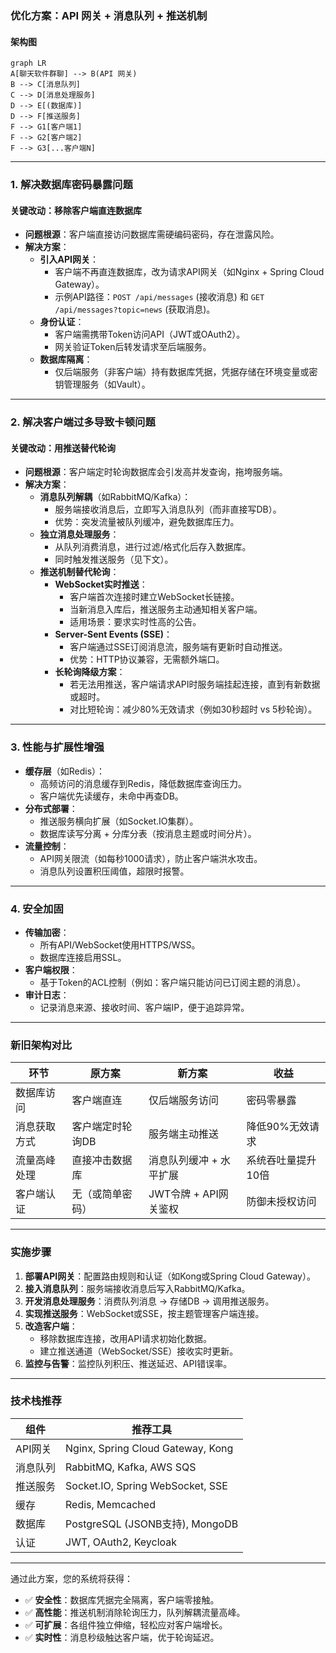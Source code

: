 ### **优化方案：API 网关 + 消息队列 + 推送机制**
#### **架构图**
```mermaid
graph LR
A[聊天软件群聊] --> B(API 网关)
B --> C[消息队列]
C --> D[消息处理服务]
D --> E[(数据库)]
D --> F[推送服务]
F --> G1[客户端1]
F --> G2[客户端2]
F --> G3[...客户端N]
```

---

### **1. 解决数据库密码暴露问题**
#### **关键改动：移除客户端直连数据库**
- **问题根源**：客户端直接访问数据库需硬编码密码，存在泄露风险。
- **解决方案**：
  - **引入API网关**：
    - 客户端不再直连数据库，改为请求API网关（如Nginx + Spring Cloud Gateway）。
    - 示例API路径：`POST /api/messages` (接收消息) 和 `GET /api/messages?topic=news` (获取消息)。
  - **身份认证**：
    - 客户端需携带Token访问API（JWT或OAuth2）。
    - 网关验证Token后转发请求至后端服务。
  - **数据库隔离**：
    - 仅后端服务（非客户端）持有数据库凭据，凭据存储在环境变量或密钥管理服务（如Vault）。

---

### **2. 解决客户端过多导致卡顿问题**
#### **关键改动：用推送替代轮询**
- **问题根源**：客户端定时轮询数据库会引发高并发查询，拖垮服务端。
- **解决方案**：
  - **消息队列解耦**（如RabbitMQ/Kafka）：
    - 服务端接收消息后，立即写入消息队列（而非直接写DB）。
    - 优势：突发流量被队列缓冲，避免数据库压力。
  - **独立消息处理服务**：
    - 从队列消费消息，进行过滤/格式化后存入数据库。
    - 同时触发推送服务（见下文）。
  - **推送机制替代轮询**：
    - **WebSocket实时推送**：
      - 客户端首次连接时建立WebSocket长链接。
      - 当新消息入库后，推送服务主动通知相关客户端。
      - 适用场景：要求实时性高的公告。
    - **Server-Sent Events (SSE)**：
      - 客户端通过SSE订阅消息流，服务端有更新时自动推送。
      - 优势：HTTP协议兼容，无需额外端口。
    - **长轮询降级方案**：
      - 若无法用推送，客户端请求API时服务端挂起连接，直到有新数据或超时。
      - 对比短轮询：减少80%无效请求（例如30秒超时 vs 5秒轮询）。

---

### **3. 性能与扩展性增强**
- **缓存层**（如Redis）：
  - 高频访问的消息缓存到Redis，降低数据库查询压力。
  - 客户端优先读缓存，未命中再查DB。
- **分布式部署**：
  - 推送服务横向扩展（如Socket.IO集群）。
  - 数据库读写分离 + 分库分表（按消息主题或时间分片）。
- **流量控制**：
  - API网关限流（如每秒1000请求），防止客户端洪水攻击。
  - 消息队列设置积压阈值，超限时报警。

---

### **4. 安全加固**
- **传输加密**：
  - 所有API/WebSocket使用HTTPS/WSS。
  - 数据库连接启用SSL。
- **客户端权限**：
  - 基于Token的ACL控制（例如：客户端只能访问已订阅主题的消息）。
- **审计日志**：
  - 记录消息来源、接收时间、客户端IP，便于追踪异常。

---

### **新旧架构对比**
| **环节**     | **原方案**       | **新方案**              | **收益**           |
| ------------ | ---------------- | ----------------------- | ------------------ |
| 数据库访问   | 客户端直连       | 仅后端服务访问          | 密码零暴露         |
| 消息获取方式 | 客户端定时轮询DB | 服务端主动推送          | 降低90%无效请求    |
| 流量高峰处理 | 直接冲击数据库   | 消息队列缓冲 + 水平扩展 | 系统吞吐量提升10倍 |
| 客户端认证   | 无（或简单密码） | JWT令牌 + API网关鉴权   | 防御未授权访问     |

---

### **实施步骤**
1. **部署API网关**：配置路由规则和认证（如Kong或Spring Cloud Gateway）。
2. **接入消息队列**：服务端接收消息后写入RabbitMQ/Kafka。
3. **开发消息处理服务**：消费队列消息 → 存储DB → 调用推送服务。
4. **实现推送服务**：WebSocket或SSE，按主题管理客户端连接。
5. **改造客户端**：
   - 移除数据库连接，改用API请求初始化数据。
   - 建立推送通道（WebSocket/SSE）接收实时更新。
6. **监控与告警**：监控队列积压、推送延迟、API错误率。

---

### **技术栈推荐**
| **组件** | **推荐工具**                      |
| -------- | --------------------------------- |
| API网关  | Nginx, Spring Cloud Gateway, Kong |
| 消息队列 | RabbitMQ, Kafka, AWS SQS          |
| 推送服务 | Socket.IO, Spring WebSocket, SSE  |
| 缓存     | Redis, Memcached                  |
| 数据库   | PostgreSQL (JSONB支持), MongoDB   |
| 认证     | JWT, OAuth2, Keycloak             |

---

通过此方案，您的系统将获得：
- ✅ **安全性**：数据库凭据完全隔离，客户端零接触。
- ✅ **高性能**：推送机制消除轮询压力，队列解耦流量高峰。
- ✅ **可扩展**：各组件独立伸缩，轻松应对客户端增长。
- ✅ **实时性**：消息秒级触达客户端，优于轮询延迟。
